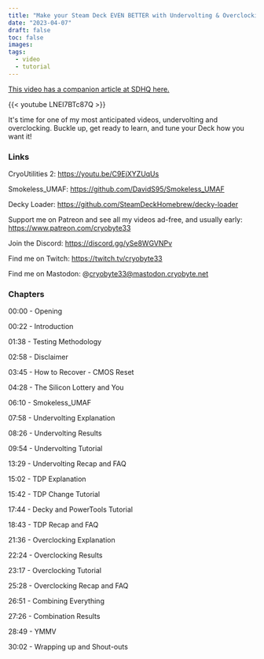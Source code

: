 ```yaml
---
title: "Make your Steam Deck EVEN BETTER with Undervolting & Overclocking"
date: "2023-04-07"
draft: false
toc: false
images:
tags:
  - video
  - tutorial
---
```


[This video has a companion article at SDHQ here.](https://steamdeckhq.com/news/undervolting-and-overclocking-push-your-steam-deck-beyond-its-limits/)

{{< youtube LNEI7BTc87Q  >}}

It's time for one of my most anticipated videos, undervolting and overclocking. Buckle up, get ready to learn, and tune your Deck how you want it!

### Links
CryoUtilities 2: https://youtu.be/C9EjXYZUqUs

Smokeless_UMAF: https://github.com/DavidS95/Smokeless_UMAF

Decky Loader: https://github.com/SteamDeckHomebrew/decky-loader

Support me on Patreon and see all my videos ad-free, and usually early: https://www.patreon.com/cryobyte33

Join the Discord: https://discord.gg/ySe8WGVNPv

Find me on Twitch: https://twitch.tv/cryobyte33

Find me on Mastodon: @cryobyte33@mastodon.cryobyte.net

### Chapters
00:00 - Opening

00:22 - Introduction

01:38 - Testing Methodology

02:58 - Disclaimer

03:45 - How to Recover - CMOS Reset

04:28 - The Silicon Lottery and You

06:10 - Smokeless_UMAF

07:58 - Undervolting Explanation

08:26 - Undervolting Results

09:54 - Undervolting Tutorial

13:29 - Undervolting Recap and FAQ

15:02 - TDP Explanation

15:42 - TDP Change Tutorial

17:44 - Decky and PowerTools Tutorial

18:43 - TDP Recap and FAQ

21:36 - Overclocking Explanation

22:24 - Overclocking Results

23:17 - Overclocking Tutorial

25:28 - Overclocking Recap and FAQ

26:51 - Combining Everything

27:26 - Combination Results

28:49 - YMMV

30:02 - Wrapping up and Shout-outs